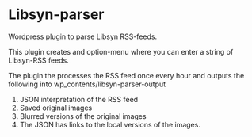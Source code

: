 # Libsyn-parser
Wordpress plugin to parse Libsyn RSS-feeds.


This plugin creates and option-menu where you can enter a string of Libsyn-RSS feeds.

The plugin the processes the RSS feed once every hour and outputs the following into wp_contents/libsyn-parser-output

1. JSON interpretation of the RSS feed
2. Saved original images
3. Blurred versions of the original images
4. The JSON has links to the local versions of the images.
